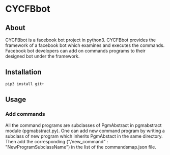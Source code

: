 # CYCFBbot
## About
CYCFBbot is a facebook bot project in python3. CYCFBbot provides the framework of
a facebook bot which examines and executes the commands. Facebook bot developers 
can add on commands programs to their designed bot under the framework.

## Installation
`pip3 install git+`

## Usage


### Add commands
All the command programs are subclasses of PgmAbstract in pgmabstract module 
(pgmabstract.py). One can add new command program by writing a subclass of new 
program which inherits PgmAbstact in the same directory. Then add the 
corresponding ("/new_command" : "NewProgramSubclassName") in the list of the 
commandsmap.json file.
